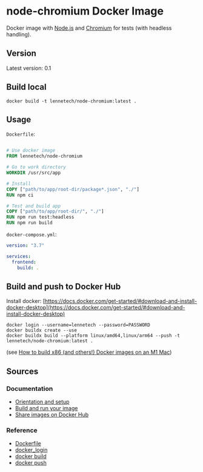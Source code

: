 # node-chromium Docker Image

Docker image with [Node.js](https://nodejs.org/) and [Chromium](https://www.chromium.org/Home) for tests 
(with headless handling).

## Version
Latest version: 0.1

## Build local

```
docker build -t lennetech/node-chromium:latest .
```

## Usage

`Dockerfile`:
```dockerfile

# Use docker image
FROM lennetech/node-chromium

# Go to work directory
WORKDIR /usr/src/app

# Install 
COPY ["path/to/app/root-dir/package*.json", "./"]
RUN npm ci

# Test and build app
COPY ["path/to/app/root-dir/", "./"]
RUN npm run test:headless
RUN npm run build
```

`docker-compose.yml`:
```yaml
version: "3.7"

services:
  frontend:
    build: .
```

## Build and push to Docker Hub

Install docker:
[https://docs.docker.com/get-started/#download-and-install-docker-desktop](https://docs.docker.com/get-started/#download-and-install-docker-desktop)

```
docker login --username=lennetech --password=PASSWORD
docker buildx create --use
docker buildx build --platform linux/amd64,linux/arm64 --push -t lennetech/node-chromium:latest .
```
(see [How to build x86 (and others!) Docker images on an M1 Mac](https://jaimyn.com.au/how-to-build-multi-architecture-docker-images-on-an-m1-mac/))

## Sources

### Documentation
- [Orientation and setup](https://docs.docker.com/get-started/)
- [Build and run your image](https://docs.docker.com/get-started/part2/)
- [Share images on Docker Hub](https://docs.docker.com/get-started/part3/)

### Reference
- [Dockerfile](https://docs.docker.com/engine/reference/builder/)
- [docker_login](https://docs.docker.com/engine/reference/commandline/login/)
- [docker build](https://docs.docker.com/engine/reference/commandline/build/)
- [docker push](https://docs.docker.com/engine/reference/commandline/push/)
